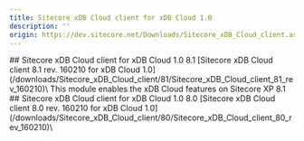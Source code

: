 ```yaml
---
title: Sitecore xDB Cloud client for xDB Cloud 1.0
description: ''
origin: https://dev.sitecore.net/Downloads/Sitecore_xDB_Cloud_client.aspx
---
```


<Card variant='outlineRaised' px={0} mb={8}>
<CardHeader>
## Sitecore xDB Cloud client for xDB Cloud 1.0 8.1
</CardHeader>
<CardBody>
[Sitecore xDB Cloud client 8.1 rev. 160210 for xDB Cloud 1.0](/downloads/Sitecore_xDB_Cloud_client/81/Sitecore_xDB_Cloud_client_81_rev_160210)\
This module enables the xDB Cloud features on Sitecore XP 8.1


</CardBody>          
</Card>
<Card variant='outlineRaised' px={0} mb={8}>
<CardHeader>
## Sitecore xDB Cloud client for xDB Cloud 1.0 8.0
</CardHeader>
<CardBody>
[Sitecore xDB Cloud client 8.0 rev. 160210 for xDB Cloud 1.0](/downloads/Sitecore_xDB_Cloud_client/80/Sitecore_xDB_Cloud_client_80_rev_160210)\

</CardBody>          
</Card>